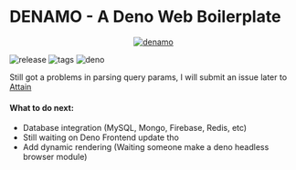 # DENAMO - A Deno Web Boilerplate

<div align='center'>

[![denamo](https://i.ibb.co/9nFrDtq/denamo.jpg)](.)

</div>

![release](https://badgen.net/github/release/burhanahmeed/denamo)
![tags](https://badgen.net/github/tags/burhanahmeed/denamo)
![deno](https://badgen.net/badge/Deno/Latest/green)

Still got a problems in parsing query params, I will submit an issue later to [Attain](https://deno.land/x/attain)

#### What to do next: 
- Database integration (MySQL, Mongo, Firebase, Redis, etc)
- Still waiting on Deno Frontend update tho
- Add dynamic rendering (Waiting someone make a deno headless browser module)
